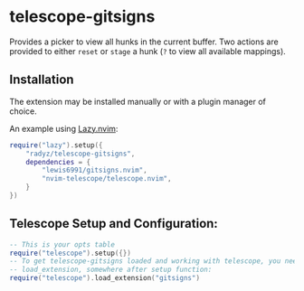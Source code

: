 # telescope-gitsigns

Provides a picker to view all hunks in the current buffer. Two actions are provided to
either `reset` or `stage` a hunk (`?` to view all available mappings).

## Installation

The extension may be installed manually or with a plugin manager of choice.

An example using [Lazy.nvim](https://github.com/folke/lazy.nvim):

```lua
require("lazy").setup({
    "radyz/telescope-gitsigns",
    dependencies = {
        "lewis6991/gitsigns.nvim",
        "nvim-telescope/telescope.nvim",
    }
})
```

## Telescope Setup and Configuration:

```lua
-- This is your opts table
require("telescope").setup({})
-- To get telescope-gitsigns loaded and working with telescope, you need to call
-- load_extension, somewhere after setup function:
require("telescope").load_extension("gitsigns")
```
